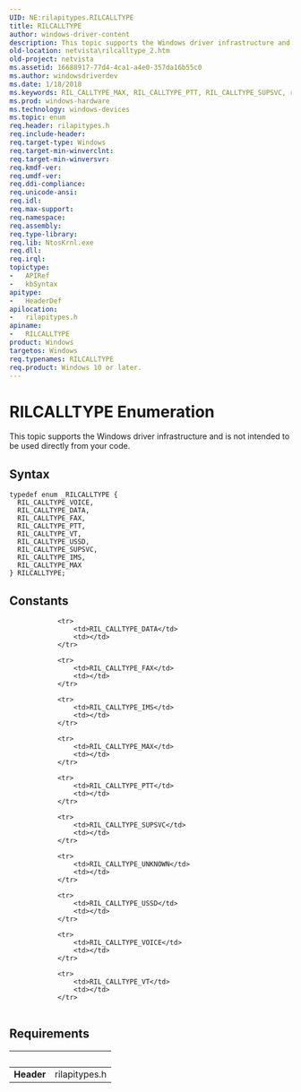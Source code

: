 ```yaml
---
UID: NE:rilapitypes.RILCALLTYPE
title: RILCALLTYPE
author: windows-driver-content
description: This topic supports the Windows driver infrastructure and is not intended to be used directly from your code.
old-location: netvista\rilcalltype_2.htm
old-project: netvista
ms.assetid: 16688917-77d4-4ca1-a4e0-357da16b55c0
ms.author: windowsdriverdev
ms.date: 1/18/2018
ms.keywords: RIL_CALLTYPE_MAX, RIL_CALLTYPE_PTT, RIL_CALLTYPE_SUPSVC, rilapitypes/RIL_CALLTYPE_VT, rilapitypes/RIL_CALLTYPE_FAX, RIL_CALLTYPE_IMS, rilapitypes/RIL_CALLTYPE_IMS, rilapitypes/RIL_CALLTYPE_VOICE, rilapitypes/RIL_CALLTYPE_PTT, rilapitypes/RIL_CALLTYPE_SUPSVC, RIL_CALLTYPE_FAX, RILCALLTYPE enumeration [Network Drivers Starting with Windows Vista], rilapitypes/RIL_CALLTYPE_MAX, RIL_CALLTYPE_VT, rilapitypes/RIL_CALLTYPE_DATA, rilapitypes/RIL_CALLTYPE_USSD, RIL_CALLTYPE_VOICE, RIL_CALLTYPE_USSD, RIL_CALLTYPE_DATA, RILCALLTYPE, netvista.rilcalltype_2, rilapitypes/RILCALLTYPE
ms.prod: windows-hardware
ms.technology: windows-devices
ms.topic: enum
req.header: rilapitypes.h
req.include-header: 
req.target-type: Windows
req.target-min-winverclnt: 
req.target-min-winversvr: 
req.kmdf-ver: 
req.umdf-ver: 
req.ddi-compliance: 
req.unicode-ansi: 
req.idl: 
req.max-support: 
req.namespace: 
req.assembly: 
req.type-library: 
req.lib: NtosKrnl.exe
req.dll: 
req.irql: 
topictype:
-	APIRef
-	kbSyntax
apitype:
-	HeaderDef
apilocation:
-	rilapitypes.h
apiname:
-	RILCALLTYPE
product: Windows
targetos: Windows
req.typenames: RILCALLTYPE
req.product: Windows 10 or later.
---
```


# RILCALLTYPE Enumeration
This topic supports the Windows driver infrastructure and is not intended to be used directly from your code.

## Syntax
````
typedef enum _RILCALLTYPE { 
  RIL_CALLTYPE_VOICE,
  RIL_CALLTYPE_DATA,
  RIL_CALLTYPE_FAX,
  RIL_CALLTYPE_PTT,
  RIL_CALLTYPE_VT,
  RIL_CALLTYPE_USSD,
  RIL_CALLTYPE_SUPSVC,
  RIL_CALLTYPE_IMS,
  RIL_CALLTYPE_MAX
} RILCALLTYPE;
````

## Constants

<table>
            
                <tr>
                    <td>RIL_CALLTYPE_DATA</td>
                    <td></td>
                </tr>
            
                <tr>
                    <td>RIL_CALLTYPE_FAX</td>
                    <td></td>
                </tr>
            
                <tr>
                    <td>RIL_CALLTYPE_IMS</td>
                    <td></td>
                </tr>
            
                <tr>
                    <td>RIL_CALLTYPE_MAX</td>
                    <td></td>
                </tr>
            
                <tr>
                    <td>RIL_CALLTYPE_PTT</td>
                    <td></td>
                </tr>
            
                <tr>
                    <td>RIL_CALLTYPE_SUPSVC</td>
                    <td></td>
                </tr>
            
                <tr>
                    <td>RIL_CALLTYPE_UNKNOWN</td>
                    <td></td>
                </tr>
            
                <tr>
                    <td>RIL_CALLTYPE_USSD</td>
                    <td></td>
                </tr>
            
                <tr>
                    <td>RIL_CALLTYPE_VOICE</td>
                    <td></td>
                </tr>
            
                <tr>
                    <td>RIL_CALLTYPE_VT</td>
                    <td></td>
                </tr>
</table>


## Requirements
| &nbsp; | &nbsp; |
| ---- |:---- |
| **Header** | rilapitypes.h |
